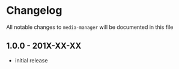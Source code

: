 # Changelog

All notable changes to `media-manager` will be documented in this file

## 1.0.0 - 201X-XX-XX

- initial release
